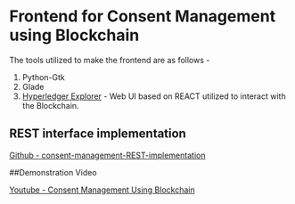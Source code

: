 # Frontend for Consent Management using Blockchain

The tools utilized to make the frontend are as follows -

1. Python-Gtk
2. Glade
3. [Hyperledger Explorer](https://github.com/hyperledger/blockchain-explorer) - Web UI based on REACT utilized to interact with the Blockchain.

## REST interface implementation

[Github - consent-management-REST-implementation](https://github.com/neilmadhava/consent-management-REST-implementation)

##Demonstration Video  

[Youtube - Consent Management Using Blockchain](https://youtu.be/Lgvg68QNUtY)
